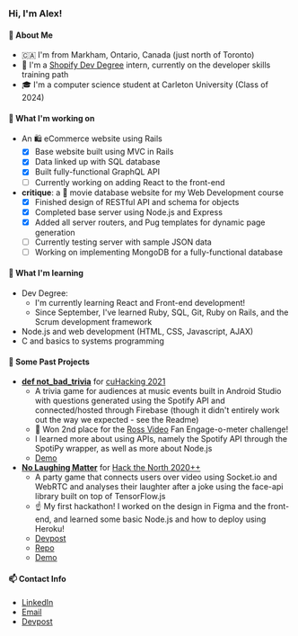 ### Hi, I'm Alex!
#### 👋 About Me
- 🇨🇦 I'm from Markham, Ontario, Canada (just north of Toronto)
- 💼 I'm a [Shopify Dev Degree](https://devdegree.ca/) intern, currently on the developer skills training path
- 🎓 I'm a computer science student at Carleton University (Class of 2024)
#### 🔧 What I'm working on
- An 🛍️ eCommerce website using Rails
  - [x] Base website built using MVC in Rails
  - [x] Data linked up with SQL database
  - [x] Built fully-functional GraphQL API
  - [ ] Currently working on adding React to the front-end
- **critique**: a 🎥 movie database website for my Web Development course
  - [x] Finished design of RESTful API and schema for objects
  - [x] Completed base server using Node.js and Express
  - [x] Added all server routers, and Pug templates for dynamic page generation
  - [ ] Currently testing server with sample JSON data
  - [ ] Working on implementing MongoDB for a fully-functional database
#### 🌱 What I'm learning
- Dev Degree:
  - I'm currently learning React and Front-end development!
  - Since September, I've learned Ruby, SQL, Git, Ruby on Rails, and the Scrum development framework
- Node.js and web development (HTML, CSS, Javascript, AJAX)
- C and basics to systems programming
#### 🧰 Some Past Projects
- **[def not_bad_trivia](https://github.com/ParanoidAndroid-C/topeka/tree/java)** for [cuHacking 2021](https://2021.cuhacking.com/)
  - A trivia game for audiences at music events built in Android Studio with questions generated using the Spotify API and connected/hosted through Firebase (though it didn't entirely work out the way we expected - see the Readme)
  - 🥈 Won 2nd place for the [Ross Video](https://www.rossvideo.com/) Fan Engage-o-meter challenge!
  - I learned more about using APIs, namely the Spotify API through the SpotiPy wrapper, as well as more about Node.js
  - [Demo](https://www.youtube.com/watch?v=yMyWnsDf0Es)
- **[No Laughing Matter](http://nolaughingmatter.online/)** for [Hack the North 2020++](https://hackthenorth.com/)
  - A party game that connects users over video using Socket.io and WebRTC and analyses their laughter after a joke using the face-api library built on top of TensorFlow.js
  - ☝️ My first hackathon! I worked on the design in Figma and the front-end, and learned some basic Node.js and how to deploy using Heroku!
  - [Devpost](https://devpost.com/software/no-laughing-matter)
  - [Repo](https://github.com/biosharp18/hack-the-north)
  - [Demo](https://youtu.be/mwykU10A5G0)
#### 📫 Contact Info
- [LinkedIn](https://www.linkedin.com/in/alex-chan4787)
- [Email](alex.chan4787@gmail.com)
- [Devpost](https://devpost.com/alexchan)



<!--
**alex4787/alex4787** is a ✨ _special_ ✨ repository because its `README.md` (this file) appears on your GitHub profile.

Here are some ideas to get you started:

- 🔭 I’m currently working on ...
- 🌱 I’m currently learning ...
- 👯 I’m looking to collaborate on ...
- 🤔 I’m looking for help with ...
- 💬 Ask me about ...
- 📫 How to reach me: ...
- 😄 Pronouns: ...
- ⚡ Fun fact: ...
-->
